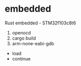 # embedded

Rust embedded - STM32f103c8t6

1. openocd
2. cargo build
3. arm-none-eabi-gdb
  - load
  - continue
